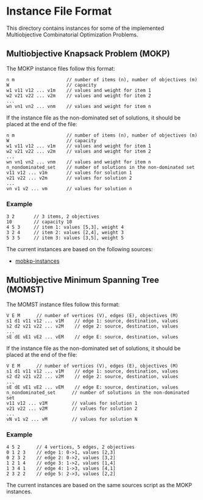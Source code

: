 # Instance File Format

This directory contains instances for some of the implemented Multiobjective Combinatorial Optimization Problems.

## Multiobjective Knapsack Problem (MOKP)

The MOKP instance files follow this format:

```
n m                   // number of items (n), number of objectives (m)
W                     // capacity
w1 v11 v12 ... v1m    // values and weight for item 1
w2 v21 v22 ... v2m    // values and weight for item 2
...
wn vn1 vn2 ... vnm    // values and weight for item n
```

If the instance file as the non-dominated set of solutions, it should be placed at the end of the file:

```
n m                   // number of items (n), number of objectives (m)
W                     // capacity
w1 v11 v12 ... v1m    // values and weight for item 1
w2 v21 v22 ... v2m    // values and weight for item 2
...
wn vn1 vn2 ... vnm    // values and weight for item n
n_nondominated_set    // number of solutions in the non-dominated set
v11 v12 ... v1m       // values for solution 1
v21 v22 ... v2m       // values for solution 2
...
vn v1 v2 ... vm       // values for solution n
```

### Example
```
3 2       // 3 items, 2 objectives
10        // capacity 10
4 5 3     // item 1: values [5,3], weight 4
3 2 4     // item 2: values [2,4], weight 3
5 3 5     // item 3: values [3,5], weight 5
```

The current instances are based on the following sources:
- [mobkp-instances](https://github.com/gaplopes/mobkp-instances)

## Multiobjective Minimum Spanning Tree (MOMST)

The MOMST instance files follow this format:

```
V E M      // number of vertices (V), edges (E), objectives (M)
s1 d1 v11 v12 ... v1M    // edge 1: source, destination, values
s2 d2 v21 v22 ... v2M    // edge 2: source, destination, values
...
sE dE vE1 vE2 ... vEM    // edge E: source, destination, values
```

If the instance file as the non-dominated set of solutions, it should be placed at the end of the file:

```
V E M      // number of vertices (V), edges (E), objectives (M)
s1 d1 v11 v12 ... v1M    // edge 1: source, destination, values
s2 d2 v21 v22 ... v2M    // edge 2: source, destination, values
...
sE dE vE1 vE2 ... vEM    // edge E: source, destination, values
n_nondominated_set      // number of solutions in the non-dominated set
v11 v12 ... v1M         // values for solution 1
v21 v22 ... v2M         // values for solution 2
...
vN v1 v2 ... vM         // values for solution N
```

### Example
```
4 5 2      // 4 vertices, 5 edges, 2 objectives
0 1 2 3    // edge 1: 0->1, values [2,3]
0 2 3 2    // edge 2: 0->2, values [3,2]
1 2 1 4    // edge 3: 1->2, values [1,4]
1 3 4 1    // edge 4: 1->3, values [4,1]
2 3 2 2    // edge 5: 2->3, values [2,2]
```

The current instances are based on the same sources script as the MOKP instances.

